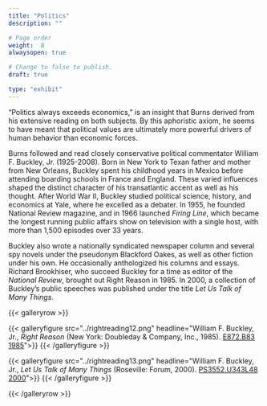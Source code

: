 ```yaml
---
title: "Politics"
description: ""

# Page order
weight:  8
alwaysopen: true

# Change to false to publish.
draft: true

type: "exhibit"
---
```

“Politics always exceeds economics,” is an insight that Burns derived from his extensive reading on both subjects. By this aphoristic axiom, he seems to have meant that political values are ultimately more powerful drivers of  human behavior than economic forces.

Burns followed and read closely conservative political commentator William F. Buckley, Jr. (1925-2008). Born in New York to Texan father and mother from New Orleans, Buckley spent his childhood years in Mexico before attending boarding schools in France and England. These varied influences shaped the distinct character of his transatlantic accent as well as his thought. After World War II, Buckley studied political science, history, and economics at Yale, where he excelled as a debater. In 1955, he founded National Review magazine, and in 1966 launched *Firing Line*, which became the longest running public affairs show on television with a single host, with more than 1,500 episodes over 33 years.

Buckley also wrote a nationally syndicated newspaper column and several spy novels under the pseudonym Blackford Oakes, as well as other fiction under his own. He occasionally anthologized his columns and essays. Richard Brookhiser, who succeed Buckley for a time as editor of the *National Review*, brought out Right Reason in 1985. In 2000, a collection of Buckley’s public speeches was published under the title *Let Us Talk of Many Things*.

{{< galleryrow >}}

{{< galleryfigure src="../rightreading12.png"
           headline="William F. Buckley, Jr., *Right Reason* (New York: Doubleday & Company, Inc., 1985). [E872.B83 1985](https://bc-primo.hosted.exlibrisgroup.com/permalink/f/1jdnfk3/ALMA-BC21314460290001021)">}}
{{< /galleryfigure >}}

{{< galleryfigure src="../rightreading13.png"
           headline="William F. Buckley, Jr., *Let Us Talk of Many Things* (Roseville: Forum, 2000). [PS3552.U343L48 2000](https://bc-primo.hosted.exlibrisgroup.com/permalink/f/1jdnfk3/ALMA-BC21426838350001021)">}}
{{< /galleryfigure >}}

{{< /galleryrow >}}
